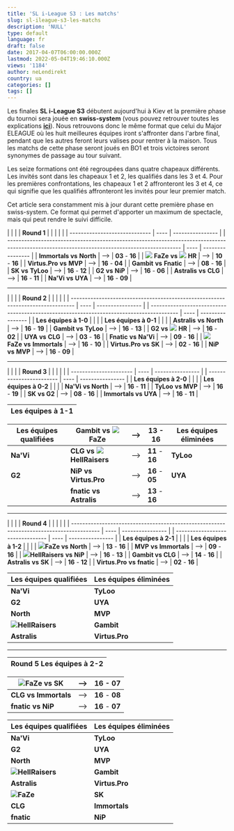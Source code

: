 ```yaml
---
title: 'SL i-League S3 : Les matchs'
slug: sl-ileague-s3-les-matchs
description: 'NULL'
type: default
language: fr
draft: false
date: 2017-04-07T06:00:00.000Z
lastmod: 2022-05-04T19:46:10.000Z
views: '1184'
author: neLendirekt
country: ua
categories: []
tags: []
---
```

Les finales **SL i-League S3** débutent aujourd'hui à Kiev et la première phase du tournoi sera jouée en **swiss-system** (vous pouvez retrouver toutes les explications **[ici](https:///flash/search/128)**). Nous retrouvons donc le même format que celui du Major ELEAGUE où les huit meilleures équipes iront s'affronter dans l'arbre final, pendant que les autres feront leurs valises pour rentrer à la maison. Tous les matchs de cette phase seront joués en BO1 et trois victoires seront synonymes de passage au tour suivant. 

Les seize formations ont été regroupées dans quatre chapeaux différents. Les invités sont dans les chapeaux 1 et 2, les qualifiés dans les 3 et 4\. Pour les premières confrontations, les chapeaux 1 et 2 affronteront les 3 et 4, ce qui signifie que les qualifiés affronteront les invités pour leur premier match.

Cet article sera constamment mis à jour durant cette première phase en swiss-system. Ce format qui permet d'apporter un maximum de spectacle, mais qui peut rendre le suivi difficile.

| |                             |      | **Round 1**      |  |                                                                                                                                              |      |                  |
| ----------------------------- | ---- | ---------------- |  | -------------------------------------------------------------------------------------------------------------------------------------------- | ---- | ---------------- |
| **Immortals vs** **North**    | \--> | **03** \- **16** |  | ![](/storage/countries/flag/europe_flag_580d21b984714.gif) **FaZe** **vs** ![](/storage/countries/flag/europe_flag_580d21b984714.gif) **HR** | \--> | **10** \- **16** |
| **Virtus.Pro** **vs** **MVP** | \--> | **16** \- **04** |  | **Gambit** **vs** **Fnatic**                                                                                                                 | \--> | **08** \- **16** |
| **SK** **vs** **TyLoo**       | \--> | **16** \- **12** |  | **G2** **vs** **NiP**                                                                                                                        | \--> | **16** \- **06** |
| **Astralis** **vs** **CLG**   | \--> | **16** \- **11** |  | **Na'Vi** **vs** **UYA**                                                                                                                     | \--> | **16** \- **09** |

---

| |                                                                               |      | **Round 2**      |  |                                                                                          |      |                  |
| ------------------------------------------------------------------------------- | ---- | ---------------- |  | ---------------------------------------------------------------------------------------- | ---- | ---------------- |
| **Les équipes à 1-0**                                                           |      |                  |  | **Les équipes à 0-1**                                                                    |      |                  |
| **Astralis** **vs** **North**                                                   | \--> | **16** \- **19** |  | **Gambit vs** **TyLoo**                                                                  | \--> | **16** \- **13** |
| **G2** **vs** ![](/storage/countries/flag/europe_flag_580d21b984714.gif) **HR** | \--> | **16** \- **02** |  | **UYA** **vs** **CLG**                                                                   | \--> | **03** \- **16** |
| **Fnatic** **vs** **Na'Vi**                                                     | \--> | **09** \- **16** |  | ![](/storage/countries/flag/europe_flag_580d21b984714.gif) **FaZe** **vs** **Immortals** | \--> | **16** \- **10** |
| **Virtus.Pro** **vs** **SK**                                                    | \--> | **02** \- **16** |  | **NiP** **vs** **MVP**                                                                   | \--> | **16** \- **09** |

---

| |                      |      | **Round 3**      |  |                          |      |                  |
| ---------------------- | ---- | ---------------- |  | ------------------------ | ---- | ---------------- |
| **Les équipes à 2-0**  |      |                  |  | **Les équipes à 0-2**    |      |                  |
| **Na'Vi** **vs North** | \--> | **16** \- **11** |  | **TyLoo** **vs MVP**     | \--> | **16** \- **19** |
| **SK** **vs  G2**      | \--> | **08** \- **16** |  | **Immortals vs** **UYA** | \--> | **16** \- **11** |

| **Les équipes à 1-1** |
| --------------------- |

| **Les équipes qualifiées** | **Gambit** **vs** ![](/storage/countries/flag/europe_flag_580d21b984714.gif) **FaZe** | \-->             | **13** \- **16** | **Les équipes éliminées** |
| -------------------------- | ------------------------------------------------------------------------------------- | ---------------- | ---------------- | ------------------------- |
| **Na'Vi**                  | **CLG vs ![](/storage/countries/flag/europe_flag_580d21b984714.gif) HellRaisers**     | \-->             | **11** \- **16** | **TyLoo**                 |
| **G2**                     | **NiP vs Virtus.Pro**                                                                 | \-->             | **16** \- **05** | **UYA**                   |
| |  **fnatic vs Astralis**  | \-->                                                                                  | **13** \- **16** |                  |                           |

---

| |                                                                                        |      | **Round 4**      |  |                                  |      |                  |
| ---------------------------------------------------------------------------------------- | ---- | ---------------- |  | -------------------------------- | ---- | ---------------- |
| **Les équipes à 2-1**                                                                    |      |                  |  | **Les équipes à 1-2**            |      |                  |
| ![](/storage/countries/flag/europe_flag_580d21b984714.gif)**FaZe vs** **North**          | \--> | **13** \- **16** |  | **MVP** **vs** **Immortals**     | \--> | **09** \- **16** |
| **![](/storage/countries/flag/europe_flag_580d21b984714.gif)HellRaisers** **vs** **NiP** | \--> | **16** \- **13** |  | **Gambit vs CLG**                | \--> | **14** \- **16** |
| **Astralis** **vs** **SK**                                                               | \--> | **16** \- **12** |  | **Virtus.Pro** **vs** **fnatic** | \--> | **02** \- **16** |

| **Les équipes qualifiées**                                                | **Les équipes éliminées** |
| ------------------------------------------------------------------------- | ------------------------- |
| **Na'Vi**                                                                 | **TyLoo**                 |
| **G2**                                                                    | **UYA**                   |
| **North**                                                                 | **MVP**                   |
| **![](/storage/countries/flag/europe_flag_580d21b984714.gif)HellRaisers** | **Gambit**                |
| **Astralis**                                                              | **Virtus.Pro**            |

---

| **Round 5** **Les équipes à 2-2** |
| --------------------------------- |

| ![](/storage/countries/flag/europe_flag_580d21b984714.gif)**FaZe vs SK** | \--> | **16** \- **07** |
| ------------------------------------------------------------------------ | ---- | ---------------- |
| **CLG vs Immortals**                                                     | \--> | **16** \- **08** |
| **fnatic** **vs NiP**                                                    | \--> | **16** \- **07** |

| **Les équipes qualifiées**                                                | **Les équipes éliminées** |
| ------------------------------------------------------------------------- | ------------------------- |
| **Na'Vi**                                                                 | **TyLoo**                 |
| **G2**                                                                    | **UYA**                   |
| **North**                                                                 | **MVP**                   |
| **![](/storage/countries/flag/europe_flag_580d21b984714.gif)HellRaisers** | **Gambit**                |
| **Astralis**                                                              | **Virtus.Pro**            |
| **![](/storage/countries/flag/europe_flag_580d21b984714.gif)FaZe**        | **SK**                    |
| **CLG**                                                                   | **Immortals**             |
| **fnatic**                                                                | **NiP**                   |
